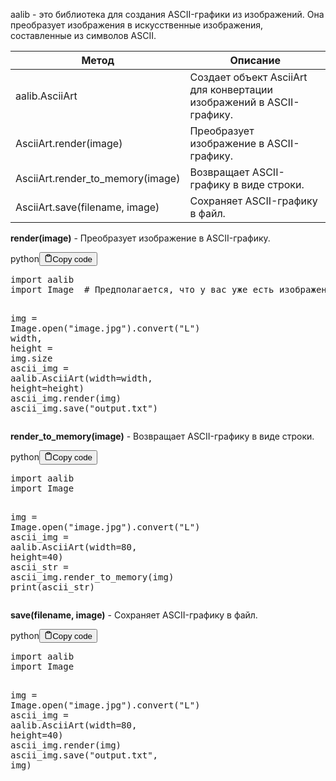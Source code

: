 <p>aalib - это библиотека для создания ASCII-графики из изображений. Она преобразует изображения в искусственные изображения, составленные из символов ASCII.</p>
<table>
<thead>
<tr>
<th>Метод</th>
<th>Описание</th>
</tr>
</thead>
<tbody>
<tr>
<td>aalib.AsciiArt</td>
<td>Создает объект AsciiArt для конвертации изображений в ASCII-графику.</td>
</tr>
<tr>
<td>AsciiArt.render(image)</td>
<td>Преобразует изображение в ASCII-графику.</td>
</tr>
<tr>
<td>AsciiArt.render_to_memory(image)</td>
<td>Возвращает ASCII-графику в виде строки.</td>
</tr>
<tr>
<td>AsciiArt.save(filename, image)</td>
<td>Сохраняет ASCII-графику в файл.</td>
</tr>
</tbody>
</table>
<p><strong>render(image)</strong> - Преобразует изображение в ASCII-графику.</p>
<div class="code-element"><div class="lang-line"><text>python</text><button class="copy-button" id="code1360a445b9a6eb7586cb6e9cbab9f71ab" onclick="copyCode(code1360a445b9a6eb7586cb6e9cbab9f71a, code1360a445b9a6eb7586cb6e9cbab9f71ab)"><svg stroke="currentColor" fill="none" stroke-width="2" viewBox="0 0 24 24" stroke-linecap="round" stroke-linejoin="round" class="h-4 w-4" height="1em" width="1em" xmlns="http://www.w3.org/2000/svg"><path d="M16 4h2a2 2 0 0 1 2 2v14a2 2 0 0 1-2 2H6a2 2 0 0 1-2-2V6a2 2 0 0 1 2-2h2"></path><rect x="8" y="2" width="8" height="4" rx="1" ry="1"></rect></svg><text>Copy code</text></button></div><div class="code" id="code1360a445b9a6eb7586cb6e9cbab9f71a"><div class="highlight"><pre><span></span><span class="kn">import</span> <span class="nn">aalib</span>
<span class="kn">import</span> <span class="nn">Image</span>  <span class="c1"># Предполагается, что у вас уже есть изображение под названием &quot;image.jpg&quot;</span>

<span class="n">img</span> <span class="o">=</span> <span class="n">Image</span><span class="o">.</span><span class="n">open</span><span class="p">(</span><span class="s2">&quot;image.jpg&quot;</span><span class="p">)</span><span class="o">.</span><span class="n">convert</span><span class="p">(</span><span class="s2">&quot;L&quot;</span><span class="p">)</span>
<span class="n">width</span><span class="p">,</span> <span class="n">height</span> <span class="o">=</span> <span class="n">img</span><span class="o">.</span><span class="n">size</span>
<span class="n">ascii_img</span> <span class="o">=</span> <span class="n">aalib</span><span class="o">.</span><span class="n">AsciiArt</span><span class="p">(</span><span class="n">width</span><span class="o">=</span><span class="n">width</span><span class="p">,</span> <span class="n">height</span><span class="o">=</span><span class="n">height</span><span class="p">)</span>
<span class="n">ascii_img</span><span class="o">.</span><span class="n">render</span><span class="p">(</span><span class="n">img</span><span class="p">)</span>
<span class="n">ascii_img</span><span class="o">.</span><span class="n">save</span><span class="p">(</span><span class="s2">&quot;output.txt&quot;</span><span class="p">)</span>
</pre></div></div></div>

<p><strong>render_to_memory(image)</strong> - Возвращает ASCII-графику в виде строки.</p>
<div class="code-element"><div class="lang-line"><text>python</text><button class="copy-button" id="code98e052e57f0aac3ca635c86e1900b8d7b" onclick="copyCode(code98e052e57f0aac3ca635c86e1900b8d7, code98e052e57f0aac3ca635c86e1900b8d7b)"><svg stroke="currentColor" fill="none" stroke-width="2" viewBox="0 0 24 24" stroke-linecap="round" stroke-linejoin="round" class="h-4 w-4" height="1em" width="1em" xmlns="http://www.w3.org/2000/svg"><path d="M16 4h2a2 2 0 0 1 2 2v14a2 2 0 0 1-2 2H6a2 2 0 0 1-2-2V6a2 2 0 0 1 2-2h2"></path><rect x="8" y="2" width="8" height="4" rx="1" ry="1"></rect></svg><text>Copy code</text></button></div><div class="code" id="code98e052e57f0aac3ca635c86e1900b8d7"><div class="highlight"><pre><span></span><span class="kn">import</span> <span class="nn">aalib</span>
<span class="kn">import</span> <span class="nn">Image</span>

<span class="n">img</span> <span class="o">=</span> <span class="n">Image</span><span class="o">.</span><span class="n">open</span><span class="p">(</span><span class="s2">&quot;image.jpg&quot;</span><span class="p">)</span><span class="o">.</span><span class="n">convert</span><span class="p">(</span><span class="s2">&quot;L&quot;</span><span class="p">)</span>
<span class="n">ascii_img</span> <span class="o">=</span> <span class="n">aalib</span><span class="o">.</span><span class="n">AsciiArt</span><span class="p">(</span><span class="n">width</span><span class="o">=</span><span class="mi">80</span><span class="p">,</span> <span class="n">height</span><span class="o">=</span><span class="mi">40</span><span class="p">)</span>
<span class="n">ascii_str</span> <span class="o">=</span> <span class="n">ascii_img</span><span class="o">.</span><span class="n">render_to_memory</span><span class="p">(</span><span class="n">img</span><span class="p">)</span>
<span class="nb">print</span><span class="p">(</span><span class="n">ascii_str</span><span class="p">)</span>
</pre></div></div></div>

<p><strong>save(filename, image)</strong> - Сохраняет ASCII-графику в файл.</p>
<div class="code-element"><div class="lang-line"><text>python</text><button class="copy-button" id="code803015983841dc8e2e0fdfa4700019aab" onclick="copyCode(code803015983841dc8e2e0fdfa4700019aa, code803015983841dc8e2e0fdfa4700019aab)"><svg stroke="currentColor" fill="none" stroke-width="2" viewBox="0 0 24 24" stroke-linecap="round" stroke-linejoin="round" class="h-4 w-4" height="1em" width="1em" xmlns="http://www.w3.org/2000/svg"><path d="M16 4h2a2 2 0 0 1 2 2v14a2 2 0 0 1-2 2H6a2 2 0 0 1-2-2V6a2 2 0 0 1 2-2h2"></path><rect x="8" y="2" width="8" height="4" rx="1" ry="1"></rect></svg><text>Copy code</text></button></div><div class="code" id="code803015983841dc8e2e0fdfa4700019aa"><div class="highlight"><pre><span></span><span class="kn">import</span> <span class="nn">aalib</span>
<span class="kn">import</span> <span class="nn">Image</span>

<span class="n">img</span> <span class="o">=</span> <span class="n">Image</span><span class="o">.</span><span class="n">open</span><span class="p">(</span><span class="s2">&quot;image.jpg&quot;</span><span class="p">)</span><span class="o">.</span><span class="n">convert</span><span class="p">(</span><span class="s2">&quot;L&quot;</span><span class="p">)</span>
<span class="n">ascii_img</span> <span class="o">=</span> <span class="n">aalib</span><span class="o">.</span><span class="n">AsciiArt</span><span class="p">(</span><span class="n">width</span><span class="o">=</span><span class="mi">80</span><span class="p">,</span> <span class="n">height</span><span class="o">=</span><span class="mi">40</span><span class="p">)</span>
<span class="n">ascii_img</span><span class="o">.</span><span class="n">render</span><span class="p">(</span><span class="n">img</span><span class="p">)</span>
<span class="n">ascii_img</span><span class="o">.</span><span class="n">save</span><span class="p">(</span><span class="s2">&quot;output.txt&quot;</span><span class="p">,</span> <span class="n">img</span><span class="p">)</span>
</pre></div></div></div>